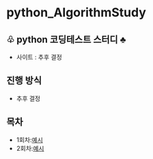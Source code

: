 # python_AlgorithmStudy

## ♧ python 코딩테스트 스터디 ♣
- 사이트 : 추후 결정

## 진행 방식
- 추후 결정

## 목차
- 1회차:[예시](링크)
- 2회차:[예시](링크)
